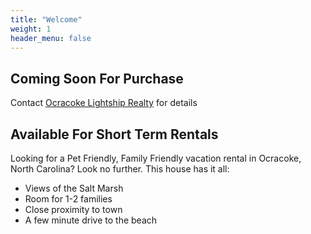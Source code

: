 ```yaml
---
title: "Welcome"
weight: 1
header_menu: false
---
```


## Coming Soon For Purchase

Contact [Ocracoke Lightship Realty](https://ocracokelightshiprealty.com/) for details

## Available For Short Term Rentals

Looking for a Pet Friendly, Family Friendly vacation rental in Ocracoke, North Carolina? Look no further. This house has it all: 

- Views of the Salt Marsh
- Room for 1-2 families 
- Close proximity to town
- A few minute drive to the beach
